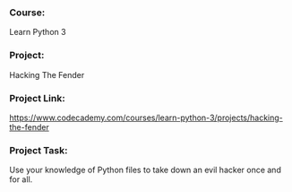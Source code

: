 ### Course:
Learn Python 3

### Project:
Hacking The Fender

### Project Link:
https://www.codecademy.com/courses/learn-python-3/projects/hacking-the-fender

### Project Task:
Use your knowledge of Python files to take down an evil hacker once and for all.
